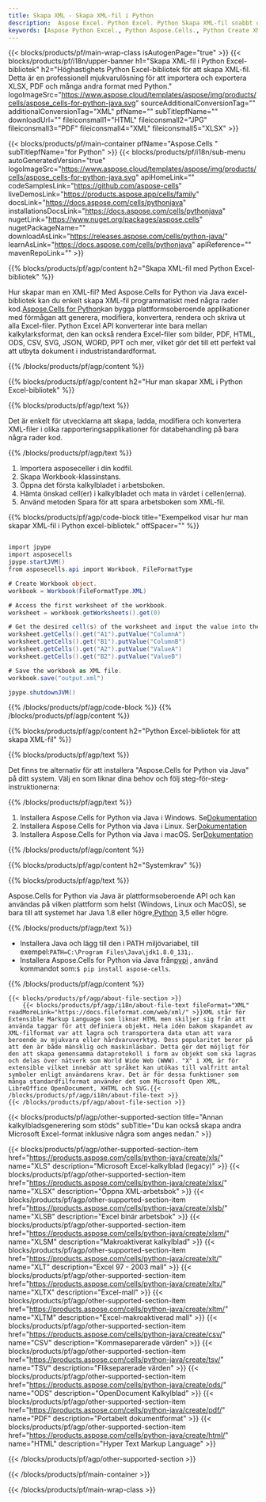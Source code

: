 ```yaml
---
title: Skapa XML - Skapa XML-fil i Python
description:  Aspose Excel. Python Excel. Python Skapa XML-fil snabbt och enkelt med Aspose.Cells. Skapa XML-fil med Python Excel-bibliotek. Skapa XML i Python Excel-bibliotek. Python XML Skapare.
keywords: [Aspose Python Excel., Python Aspose.Cells., Python Create XML file., Generate XML file in Python Excel Library., Create XML file using Python Excel Library., Write data to XML file via Python Excel Library., Create a XML file in Python Excel Library., Python Generate a XML file., Python XML Creater]
---
```

{{< blocks/products/pf/main-wrap-class isAutogenPage="true" >}}
{{< blocks/products/pf/i18n/upper-banner h1="Skapa XML-fil i Python Excel-bibliotek" h2="Höghastighets Python Excel-bibliotek för att skapa XML-fil. Detta är en professionell mjukvarulösning för att importera och exportera XLSX, PDF och många andra format med Python." logoImageSrc="https://www.aspose.cloud/templates/aspose/img/products/cells/aspose_cells-for-python-java.svg" sourceAdditionalConversionTag="" additionalConversionTag="XML" pfName="" subTitlepfName="" downloadUrl="" fileiconsmall1="HTML" fileiconsmall2="JPG" fileiconsmall3="PDF" fileiconsmall4="XML" fileiconsmall5="XLSX" >}}

{{< blocks/products/pf/main-container pfName="Aspose.Cells " subTitlepfName="for Python" >}}
{{< blocks/products/pf/i18n/sub-menu autoGeneratedVersion="true" logoImageSrc="https://www.aspose.cloud/templates/aspose/img/products/cells/aspose_cells-for-python-java.svg" apiHomeLink="" codeSamplesLink="https://github.com/aspose-cells" liveDemosLink="https://products.aspose.app/cells/family" docsLink="https://docs.aspose.com/cells/pythonjava" installationsDocsLink="https://docs.aspose.com/cells/pythonjava" nugetLink="https://www.nuget.org/packages/aspose.cells" nugetPackageName="" downloadAsLink="https://releases.aspose.com/cells/python-java/" learnAsLink="https://docs.aspose.com/cells/pythonjava" apiReference="" mavenRepoLink="" >}}

{{% blocks/products/pf/agp/content h2="Skapa XML-fil med Python Excel-bibliotek" %}}

Hur skapar man en XML-fil? Med Aspose.Cells for Python via Java excel-bibliotek kan du enkelt skapa XML-fil programmatiskt med några rader kod.[Aspose.Cells for Python](https://pypi.org/project/aspose-cells)kan bygga plattformsoberoende applikationer med förmågan att generera, modifiera, konvertera, rendera och skriva ut alla Excel-filer. Python Excel API konverterar inte bara mellan kalkylarksformat, den kan också rendera Excel-filer som bilder, PDF, HTML, ODS, CSV, SVG, JSON, WORD, PPT och mer, vilket gör det till ett perfekt val att utbyta dokument i industristandardformat.

{{% /blocks/products/pf/agp/content %}}



{{% blocks/products/pf/agp/content h2="Hur man skapar XML i Python Excel-bibliotek" %}}

{{% blocks/products/pf/agp/text %}}

 Det är enkelt för utvecklarna att skapa, ladda, modifiera och konvertera XML-filer i olika rapporteringsapplikationer för databehandling på bara några rader kod.

{{% /blocks/products/pf/agp/text %}}

1.  Importera asposeceller i din kodfil.
1.  Skapa Workbook-klassinstans.
1.  Öppna det första kalkylbladet i arbetsboken.
1. Hämta önskad cell(er) i kalkylbladet och mata in värdet i cellen(erna).
1.  Använd metoden Spara för att spara arbetsboken som XML-fil.

{{% blocks/products/pf/agp/code-block title="Exempelkod visar hur man skapar XML-fil i Python excel-bibliotek." offSpacer="" %}}

```cs

import jpype
import asposecells
jpype.startJVM()
from asposecells.api import Workbook, FileFormatType

# Create Workbook object.
workbook = Workbook(FileFormatType.XML)

# Access the first worksheet of the workbook.
worksheet = workbook.getWorksheets().get(0)

# Get the desired cell(s) of the worksheet and input the value into the cell(s).
worksheet.getCells().get("A1").putValue("ColumnA")
worksheet.getCells().get("B1").putValue("ColumnB")
worksheet.getCells().get("A2").putValue("ValueA")
worksheet.getCells().get("B2").putValue("ValueB")

# Save the workbook as XML file.
workbook.save("output.xml")

jpype.shutdownJVM()

```

{{% /blocks/products/pf/agp/code-block %}}
{{% /blocks/products/pf/agp/content %}}

{{% blocks/products/pf/agp/content h2="Python Excel-bibliotek för att skapa XML-fil" %}}

{{% blocks/products/pf/agp/text %}}

Det finns tre alternativ för att installera "Aspose.Cells for Python via Java" på ditt system. Välj en som liknar dina behov och följ steg-för-steg-instruktionerna:

{{% /blocks/products/pf/agp/text %}}

1.  Installera Aspose.Cells for Python via Java i Windows. Se[Dokumentation](https://docs.aspose.com/cells/python-java/getting-started/#windows)
1.  Installera Aspose.Cells for Python via Java i Linux. Ser[Dokumentation](https://docs.aspose.com/cells/python-java/getting-started/#linux)
1.  Installera Aspose.Cells for Python via Java i macOS. Ser[Dokumentation](https://docs.aspose.com/cells/python-java/getting-started/#macos)

{{% /blocks/products/pf/agp/content %}}

{{% blocks/products/pf/agp/content h2="Systemkrav" %}}

{{% blocks/products/pf/agp/text %}}

Aspose.Cells for Python via Java är plattformsoberoende API och kan användas på vilken plattform som helst (Windows, Linux och MacOS), se bara till att systemet har Java 1.8 eller högre,[Python](https://www.python.org/downloads/) 3,5 eller högre.

{{% /blocks/products/pf/agp/text %}}

-  Installera Java och lägg till den i PATH miljövariabel, till exempel:<code>PATH=C:\Program Files\Java\jdk1.8.0_131;</code>.
-  Installera Aspose.Cells for Python via Java från<a href="https://pypi.org/project/aspose-cells/">pypi</a> , använd kommandot som:<code>$ pip install aspose-cells</code>.

{{% /blocks/products/pf/agp/content %}}

<!-- aboutfile Starts -->
    {{< blocks/products/pf/agp/about-file-section >}}
        {{< blocks/products/pf/agp/i18n/about-file-text fileFormat="XML" readMoreLink="https://docs.fileformat.com/web/xml/" >}}XML står för Extensible Markup Language som liknar HTML men skiljer sig från att använda taggar för att definiera objekt. Hela idén bakom skapandet av XML-filformat var att lagra och transportera data utan att vara beroende av mjukvara eller hårdvaruverktyg. Dess popularitet beror på att den är både mänsklig och maskinläsbar. Detta gör det möjligt för den att skapa gemensamma dataprotokoll i form av objekt som ska lagras och delas över nätverk som World Wide Web (WWW). "X" i XML är för extensible vilket innebär att språket kan utökas till valfritt antal symboler enligt användarens krav. Det är för dessa funktioner som många standardfilformat använder det som Microsoft Open XML, LibreOffice OpenDocument, XHTML och SVG.{{< /blocks/products/pf/agp/i18n/about-file-text >}}
    {{< /blocks/products/pf/agp/about-file-section >}}
<!-- aboutfile Ends -->

{{< blocks/products/pf/agp/other-supported-section title="Annan kalkylbladsgenerering som stöds" subTitle="Du kan också skapa andra Microsoft Excel-format inklusive några som anges nedan." >}}

{{< blocks/products/pf/agp/other-supported-section-item href="https://products.aspose.com/cells/python-java/create/xls/" name="XLS" description="Microsoft Excel-kalkylblad (legacy)" >}} 
{{< blocks/products/pf/agp/other-supported-section-item href="https://products.aspose.com/cells/python-java/create/xlsx/" name="XLSX" description="Öppna XML-arbetsbok" >}} 
{{< blocks/products/pf/agp/other-supported-section-item href="https://products.aspose.com/cells/python-java/create/xlsb/" name="XLSB" description="Excel binär arbetsbok" >}} 
{{< blocks/products/pf/agp/other-supported-section-item href="https://products.aspose.com/cells/python-java/create/xlsm/" name="XLSM" description="Makroaktiverat kalkylblad" >}} 
{{< blocks/products/pf/agp/other-supported-section-item href="https://products.aspose.com/cells/python-java/create/xlt/" name="XLT" description="Excel 97 - 2003 mall" >}} 
{{< blocks/products/pf/agp/other-supported-section-item href="https://products.aspose.com/cells/python-java/create/xltx/" name="XLTX" description="Excel-mall" >}} 
{{< blocks/products/pf/agp/other-supported-section-item href="https://products.aspose.com/cells/python-java/create/xltm/" name="XLTM" description="Excel-makroaktiverad mall" >}} 
{{< blocks/products/pf/agp/other-supported-section-item href="https://products.aspose.com/cells/python-java/create/csv/" name="CSV" description="Kommaseparerade värden" >}} 
{{< blocks/products/pf/agp/other-supported-section-item href="https://products.aspose.com/cells/python-java/create/tsv/" name="TSV" description="Flikseparerade värden" >}} 
{{< blocks/products/pf/agp/other-supported-section-item href="https://products.aspose.com/cells/python-java/create/ods/" name="ODS" description="OpenDocument Kalkylblad" >}}
{{< blocks/products/pf/agp/other-supported-section-item href="https://products.aspose.com/cells/python-java/create/pdf/" name="PDF" description="Portabelt dokumentformat" >}} 
{{< blocks/products/pf/agp/other-supported-section-item href="https://products.aspose.com/cells/python-java/create/html/" name="HTML" description="Hyper Text Markup Language" >}} 

{{< /blocks/products/pf/agp/other-supported-section >}}

{{< /blocks/products/pf/main-container >}}
    
{{< /blocks/products/pf/main-wrap-class >}}
